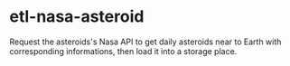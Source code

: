 # etl-nasa-asteroid
Request the asteroids's Nasa API to get daily asteroids near to Earth with corresponding informations, then load it into a storage place.
